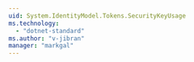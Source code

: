```yaml
---
uid: System.IdentityModel.Tokens.SecurityKeyUsage
ms.technology: 
  - "dotnet-standard"
ms.author: "v-jibran"
manager: "markgal"
---
```

